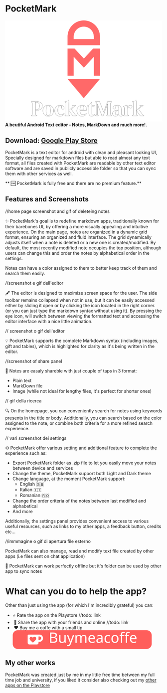 
# PocketMark



<img src="SRC github readme/PocketMarkBanner.png" width="932" align="center"   vspace="2">
<b> A beutiful Android Text editor - Notes, MarkDown and much more!</b>.


## Download:  [Google Play Store](https://google.com)



PocketMark is a text editor for android with clean and pleasant looking UI, Specially designed for markdown files but able to read almost any text format, all files created with PocketMark are readable by other text editor software and are saved in publicly accessible folder so that you can sync them with other services as well.

** ​🆓​ PocketMark is fully free and there are no premium feature.**

## Features and Screenshots

//home page screenshot and gif of deleteing notes


✨​ PocketMark's goal is to redefine markdown apps, traditionally known for their barebones UI, by offering a more visually appealing and intuitive experience. On the main page, notes are organized in a dynamic grid format, ensuring an organized and fluid interface. The grid dynamically adjusts itself when a note is deleted or a new one is created/modified. By default, the most recently modified note occupies the top position, although users can change this and order the notes by alphabetical order in the settings.

Notes can have a color assigned to them to better keep track of them and search them easily.


//screenshot  e gif dell'editor 

🖋️ The editor is designed to maximize screen space for the user. The side toolbar remains collapsed when not in use, but it can be easily accessed either by sliding it open or by clicking the icon located in the right corner. (or you can just type the markdown syntax without using it). By pressing the eye icon, will switch between viewing the formatted text and accessing the editor interface with a nice little animation.

// screenshot o gif dell'editor

💡 PocketMark supports the complete Markdown syntax (including images, gift and tables), which is highlighted for clarity as it's being written in the editor.


//screenshot of share panel

📨 Notes are easaly shareble with just couple of taps in 3 format:

- Plain text
- MarkDown file
- Image (while not ideal for lengthy files, it's perfect for shorter ones)

// gif della ricerca

🔍​ On the homepage, you can conveniently search for notes using keywords presents in the title or body. Additionally, you can search based on the color assigned to the note, or combine both criteria for a more refined search experience.
 
 // vari screenshot dei settings

⚙️​ PocketMark offer various setting and additional feature to complete the experience such as:

* Export PocketMark folder as .zip file to let you easily move your notes between device and services
* Change the theme, PocketMark support both Light and Dark theme
* Change language, at the moment PocketMark support:
	* English 🇬🇧
	* Italian 🇮🇹​
	* Romanian ​🇷🇴​
* Change the order criteria of the notes between last modified and alphabetical 
* And more

Additionally, the settings panel provides convenient access to various useful resources, such as links to my other apps, a feedback button, credits etc...

//immmagine o gif di apertura file esterno

PocketMark can also manage, read and modify text file created by other apps (i.e files sent on chat application)

 📶​ PocketMark can work perfectly offline but it's folder can be used by other app to sync notes


# What can you do to help the app?

Other than just using the app (for which I'm incredibly grateful) you can:

- ⭐ Rate the app on the Playstore //todo: link
- ​ 💬 Share the app with your friends and online //todo: link
- ​​ ❤️​ Buy me a coffe with a small tip  [<img src="SRC github readme/kofi-githubbutton_sm-svg.svg">](https://ko-fi.com/N4N179BUE)

## My other works

PocketMark was created just by me in my little free time between my full time job and university, if you liked it consider also checking out my [other apps on the Playstore]([https://google.com](https://play.google.com/store/apps/dev?id=7424750802271343300))
